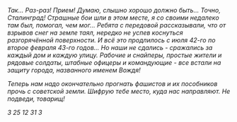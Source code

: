 _Так... Раз-раз! Прием! Думаю, слышно хорошо должно быть... Точно, Сталинград! Страшные бои шли в этом месте, я со своими недалеко там был, помогал, чем мог... Ребята с передовой рассказывали, что от взрывов снег на земле таял, нередко не успев коснуться разгорячённой поверхности. И всё это продлилось с июля 42-го по второе февраля 43-го годов... Но наши не сдались - сражались за каждый дом и каждую улицу. Рабочие и снайперы, простые жители и рядовые солдаты, штабные офицеры и командующие - все встали на защиту города, названного именем Вождя!_

_Теперь нам надо окончательно прогнать фашистов и их пособников прочь с советской земли. Шифрую тебе место, куда нас направляют. Не подведи, товарищ!_

_3 25 12 31 3_
